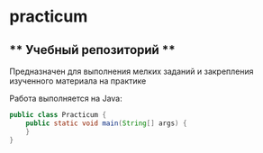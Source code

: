 # practicum
** Учебный репозиторий **
---
Предназначен для выполнения мелких заданий и закрепления изученного материала на практике

Работа выполняется на Java:
```java 
public class Practicum {
    public static void main(String[] args) {
    }
}
```
